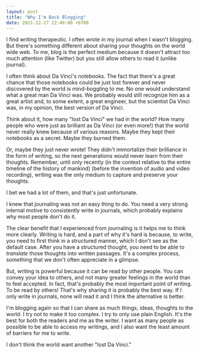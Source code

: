 ```yaml
---
layout: post
title: "Why I'm Back Blogging"
date: 2021-12-27 22:49:00 +0700
---
```


I find writing therapeutic. I often wrote in my journal when I wasn't blogging. But there's something different about sharing your thoughts on the world wide web. To me, blog is the perfect medium because it doesn't attract too much attention (like Twitter) but you still allow others to read it (unlike journal).

I often think about Da Vinci's notebooks. The fact that there's a great chance that those notebooks could be just lost forever and never discovered by the world is mind-boggling to me. No one would understand what a great man Da Vinci was. We probably would still recognize him as a great artist and, to some extent, a great engineer, but the scientist Da Vinci was, in my opinion, the best version of Da Vinci.

Think about it, how many "lost Da Vinci" we had in the world? How many people who were just as brilliant as Da Vinci (or even more!) that the world never really knew because of various reasons. Maybe they kept their notebooks as a secret. Maybe they burned them.

Or, maybe they just never wrote! They didn't immortalize their brilliance in the form of writing, so the next generations would never learn from their thoughts. Remember, until only recently (in the context relative to the entire timeline of the history of mankind) (before the invention of audio and video recording), writing was the only medium to capture and preserve your thoughts.

I bet we had a lot of them, and that's just unfortunate.

I knew that journaling was not an easy thing to do. You need a very strong internal motive to consistently write in journals, which probably explains why most people don't do it.

The clear benefit that I experienced from journaling is it helps me to think more clearly. Writing is hard, and a part of why it's hard is because, to write, you need to first think in a structured manner, which I don't see as the default case. After you have a structured thought, you need to be able to _translate_ those thoughts into written passages. It's a complex process, something that we don't often appreciate in a glimpse. 

But, writing is powerful because it can be read by other people. You can convey your idea to others, and not many greater feelings in the world than to feel accepted. In fact, that's probably the most important point of writing. To be read by others! That's why sharing it is probably the best way. If I only write in journals, none will read it and I think the alternative is better.

I'm blogging again so that I can share as much things, ideas, thoughts to the world. I try not to make it too complex. I try to only use plain English. It's the best for both the readers and me as the writer. I want as many people as possible to be able to access my writings, and I also want the least amount of barriers for me to write.

I don't think the world want another "lost Da Vinci."
